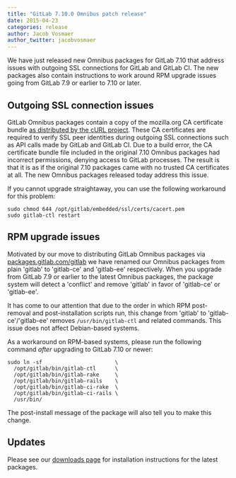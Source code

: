 ```yaml
---
title: "GitLab 7.10.0 Omnibus patch release"
date: 2015-04-23
categories: release
author: Jacob Vosmaer
author_twitter: jacobvosmaer
---
```


We have just released new Omnibus packages for GitLab 7.10 that address issues
with outgoing SSL connections for GitLab and GitLab CI. The new packages also
contain instructions to work around RPM upgrade issues going from GitLab 7.9 or
earlier to 7.10 or later.

<!-- more -->

## Outgoing SSL connection issues

GitLab Omnibus packages contain a copy of the mozilla.org CA certificate bundle
[as distributed by the cURL project](http://curl.haxx.se/docs/caextract.html).
These CA certificates are required to verify SSL peer identities during
outgoing SSL connections such as API calls made by GitLab and GitLab CI. Due to
a build error, the CA certificate bundle file included in the original 7.10
Omnibus packages had incorrect permissions, denying access to GitLab processes.
The result is that it is as if the original 7.10 packages came with no trusted
CA certificates at all. The new Omnibus packages released today address this
issue.

If you cannot upgrade straightaway, you can use the following workaround for
this problem:

```
sudo chmod 644 /opt/gitlab/embedded/ssl/certs/cacert.pem
sudo gitlab-ctl restart
```

## <a id="rpm-upgrade-issues"></a> RPM upgrade issues

Motivated by our move to distributing GitLab Omnibus packages via
[packages.gitlab.com/gitlab](https://packages.gitlab.com/gitlab) we have
renamed our Omnibus packages from plain 'gitlab' to 'gitlab-ce' and 'gitlab-ee'
respectively. When you upgrade from GitLab 7.9 or earlier to the latest Omnibus
packages, the package system will detect a 'conflict' and remove 'gitlab' in
favor of 'gitlab-ce' or 'gitlab-ee'.

It has come to our attention that due to the order in which RPM post-removal
and post-installation scripts run, this change from 'gitlab' to
'gitlab-ce'/'gitlab-ee' removes `/usr/bin/gitlab-ctl` and related commands.
This issue does not affect Debian-based systems.

As a workaround on RPM-based systems, please run the following command _after_
upgrading to GitLab 7.10 or newer:

```
sudo ln -sf                       \
  /opt/gitlab/bin/gitlab-ctl      \
  /opt/gitlab/bin/gitlab-rake     \
  /opt/gitlab/bin/gitlab-rails    \
  /opt/gitlab/bin/gitlab-ci-rake  \
  /opt/gitlab/bin/gitlab-ci-rails \
  /usr/bin/
```

The post-install message of the package will also tell you to make this change.

## Updates

Please see our [downloads page](/downloads) for installation instructions for
the latest packages.
